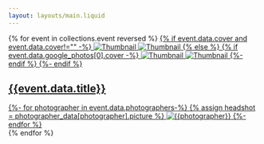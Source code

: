 ```yaml
---
layout: layouts/main.liquid
---
```


<section id="grid">
{% for event in collections.event reversed %}
<a class="card" href="{{event.url}}">
{% if event.data.cover and event.data.cover!="" -%}
<img src="{{event.data.cover}}" alt="Thumbnail">
<img src="{{event.data.cover}}" alt="Thumbnail">
{% else %}
{% if event.data.google_photos[0].cover -%}
<img src="{{event.data.google_photos[0].cover}}" alt="Thumbnail">
<img src="{{event.data.google_photos[0].cover}}" alt="Thumbnail">
{%- endif %}
{%- endif %}
<footer>

## {{event.data.title}}

<div class="photographers">
{%- for photographer in event.data.photographers-%}
{% assign headshot = photographer_data[photographer].picture %}
<img src="{{photographer_data[photographer].picture}}" alt="{{photographer}}">
{%- endfor %}
</div>
</footer>
</a>
{% endfor %}
</section>
